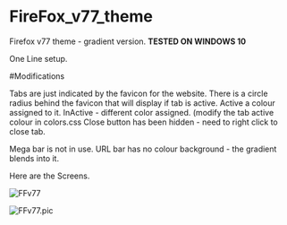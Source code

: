 # FireFox_v77_theme
Firefox v77 theme - gradient version. **TESTED ON WINDOWS 10**

One Line setup.

#Modifications

Tabs are just indicated by the favicon for the website.
There is a circle radius behind the favicon that will display if tab is active.
Active a colour assigned to it.  InActive - different color assigned. (modify the tab active colour in colors.css
Close button has been hidden - need to right click to close tab.

Mega bar is not in use.
URL bar has no colour background - the gradient blends into it.

Here are the Screens.

![FFv77](https://i.imgur.com/2NrgeNG.jpg "URL dropdown")


![FFv77.pic](https://i.imgur.com/Jg8xIDk.png "Dropdown Menu")


